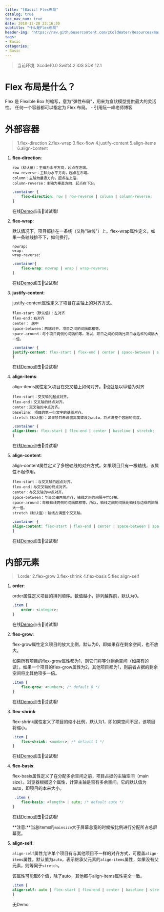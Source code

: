 ```yaml
---
title: "[Basic] Flex布局"
catalog: true
toc_nav_num: true
date: 2018-12-28 23:16:30
subtitle: "什么是Flex布局"
header-img: "https://raw.githubusercontent.com/zColdWater/Resources/master/Images/flex.jpg"
tags:
- Basic
catagories:
- Basic
---
```


> 当前环境: Xcode10.0 Swift4.2 iOS SDK 12.1

Flex 布局是什么？
=======
Flex 是 Flexible Box 的缩写，意为"弹性布局"，用来为盒状模型提供最大的灵活性。
任何一个容器都可以指定为 Flex 布局。 - 引用阮一峰老师博客

外部容器
=======

> 1.flex-direction 2.flex-wrap 3.flex-flow 4.justify-content 5.align-items 6.align-content

1. **flex-direction**: 
    ```
    row（默认值）：主轴为水平方向，起点在左端。
    row-reverse：主轴为水平方向，起点在右端。
    column：主轴为垂直方向，起点在上沿。
    column-reverse：主轴为垂直方向，起点在下沿。
    ```

    ```CSS
    .container {
        flex-direction: row | row-reverse | column | column-reverse;
    }
    ```
    在线[Demo](https://codepen.io/zcoldwater/pen/yGzggM)点击试试看!

2. **flex-wrap**:

    默认情况下，项目都排在一条线（又称"轴线"）上。flex-wrap属性定义，如果一条轴线排不下，如何换行。

    ```
    nowrap:
    wrap:
    wrap-reverse:
    ```

    ```CSS
    .container{
        flex-wrap: nowrap | wrap | wrap-reverse;
    }
    ```
    在线[Demo](https://codepen.io/zcoldwater/pen/bOogMe)点击试试看!

3. **justify-content**:

    justify-content属性定义了项目在主轴上的对齐方式。

    ```
    flex-start（默认值）：左对齐
    flex-end：右对齐
    center： 居中
    space-between：两端对齐，项目之间的间隔都相等。
    space-around：每个项目两侧的间隔相等。所以，项目之间的间隔比项目与边框的间隔大一倍。
    ```

    ```CSS
    .container {
    justify-content: flex-start | flex-end | center | space-between | space-around;
    }
    ```
    在线[Demo](https://codepen.io/zcoldwater/pen/vvegbB)点击试试看!

4. **align-items**:

    align-items属性定义项目在交叉轴上如何对齐。也就是以纵轴为对齐

    ```
    flex-start：交叉轴的起点对齐。
    flex-end：交叉轴的终点对齐。
    center：交叉轴的中点对齐。
    baseline: 项目的第一行文字的基线对齐。
    stretch（默认值）：如果项目未设置高度或设为auto，将占满整个容器的高度。
    ```

    ```CSS
    .container {
    align-items: flex-start | flex-end | center | baseline | stretch;
    }
    ```
    在线[Demo](https://codepen.io/zcoldwater/pen/LMzxoo)点击试试看!

5. **align-content**:

    align-content属性定义了多根轴线的对齐方式。如果项目只有一根轴线，该属性不起作用。

    ```
    flex-start：与交叉轴的起点对齐。
    flex-end：与交叉轴的终点对齐。
    center：与交叉轴的中点对齐。
    space-between：与交叉轴两端对齐，轴线之间的间隔平均分布。
    space-around：每根轴线两侧的间隔都相等。所以，轴线之间的间隔比轴线与边框的间隔大一倍。
    stretch（默认值）：轴线占满整个交叉轴。
    ```

    ```CSS
    .container {
    align-content: flex-start | flex-end | center | space-between | space-around | stretch;
    }
    ```
    在线[Demo](https://codepen.io/zcoldwater/pen/oJGBKr)点击试试看!

内部元素
=======
> 1.order 2.flex-grow 3.flex-shrink 4.flex-basis 5.flex align-self

1. **order**:

    order属性定义项目的排列顺序。数值越小，排列越靠前，默认为0。

    ```CSS
    .item {
        order: <integer>;
    }
    ```
    在线[Demo](https://codepen.io/zcoldwater/pen/QzqpjO)点击试试看!

2. **flex-grow**:

    flex-grow属性定义项目的放大比例，默认为0，即如果存在剩余空间，也不放大。

    如果所有项目的flex-grow属性都为1，则它们将等分剩余空间（如果有的话）。如果一个项目的flex-grow属性为2，其他项目都为1，则前者占据的剩余空间将比其他项多一倍。


    ```CSS
    .item {
        flex-grow: <number>; /* default 0 */
    }
    ```
    在线[Demo](https://codepen.io/zcoldwater/pen/wRrJWe)点击试试看!

3. **flex-shrink**:

    flex-shrink属性定义了项目的缩小比例，默认为1，即如果空间不足，该项目将缩小。

    ```CSS
    .item {
        flex-shrink: <number>; /* default 1 */
    }
    ```
    在线[Demo](https://codepen.io/zcoldwater/pen/WLZpGX)点击试试看!

4. **flex-basis**:

    flex-basis属性定义了在分配多余空间之前，项目占据的主轴空间（main size）。浏览器根据这个属性，计算主轴是否有多余空间。它的默认值为auto，即项目的本来大小。

    ```CSS
     .item {
        flex-basis: <length> | auto; /* default auto */
    }
    ```
    在线[Demo](https://codepen.io/zcoldwater/pen/WLZppd)点击试试看!
    
    **注意:**当总items的`mainsize`大于屏幕总宽的时候按比例进行分配所占总屏幕宽。

5. **align-self**:

    `align-self`属性允许单个项目有与其他项目不一样的对齐方式，可覆盖`align-items`属性。默认值为`auto`，表示继承父元素的`align-items`属性，如果没有父元素，则等同于`stretch`。

    该属性可能取6个值，除了auto，其他都与align-items属性完全一致。

    ```CSS
    .item {
    align-self: auto | flex-start | flex-end | center | baseline | stretch;
    }
    ```
    
    无Demo

